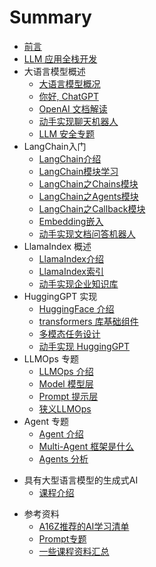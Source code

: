 # Summary
* [前言](README.md)
* [LLM 应用全栈开发](https://liduos.com/wxqcode.png)
* 大语言模型概述
    * [大语言模型概况](./01-llm/01-1.md)
    * [你好, ChatGPT](./01-llm/01-2.md)
    * [OpenAI 文档解读](./01-llm/01-3.md)
    * [动手实现聊天机器人](./01-llm/01-4.md)
    * [LLM 安全专题](./01-llm/01-5.md)
* LangChain入门
    * [LangChain介绍](./02-langchain/02-1.md)
	* [LangChain模块学习](./02-langchain/02-2.md)
    * [LangChain之Chains模块](./02-langchain/02-2-1.md)
    * [LangChain之Agents模块](./02-langchain/02-2-2.md)
    * [LangChain之Callback模块](./02-langchain/02-2-3.md)
    * [Embedding嵌入](./02-langchain/02-3.md)
    * [动手实现文档问答机器人](./02-langchain/02-4.md)
* LlamaIndex 概述
    * [LlamaIndex介绍](./03-llamaIndex/03-1.md)
    * [LlamaIndex索引](./03-llamaIndex/03-2.md)
    * [动手实现企业知识库](./03-llamaIndex/03-3.md)
* HuggingGPT 实现
    * [HuggingFace 介绍](./04-huggingface/04-1.md)
    * [transformers 库基础组件](./04-huggingface/04-2.md)
    * [多模态任务设计](./04-huggingface/04-3.md)
    * [动手实现 HuggingGPT](./04-huggingface/04-4.md)
* LLMOps 专题
    * [LLMOps 介绍](./06-llmops/06-1.md)
    * [Model 模型层](./06-llmops/06-2.md)
    * [Prompt 提示层](./06-llmops/06-3.md)
    * [狭义LLMOps](./06-llmops/06-4.md)
* Agent 专题
    * [Agent 介绍](./07-agents/07-1.md)
    * [Multi-Agent 框架是什么](./07-agents/07-2.md)
    * [Agents 分析](./07-agents/07-3.md)

- 具有大型语言模型的生成式AI
  * [课程介绍](./05-generative-ai-with-llms/05-1.md)

* 参考资料
    * [A16Z推荐的AI学习清单](./ref/a16z.md)
    * [Prompt专题](./ref/prompt.md)
    * [一些课程资料汇总](./ref/ref.md)